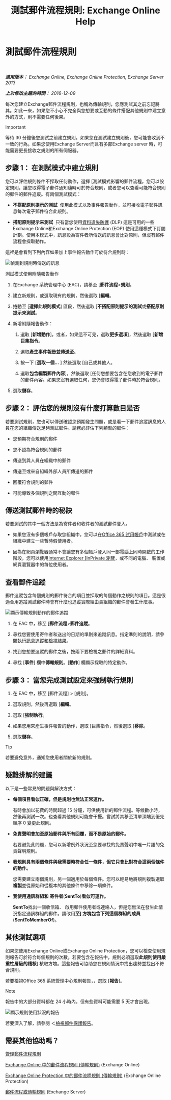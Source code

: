 ﻿---
title: '測試郵件流程規則: Exchange Online Help'
TOCTitle: 測試郵件流程規則
ms:assetid: 3d949e2a-8ba4-4261-8cfb-736fd2446ea1
ms:mtpsurl: https://technet.microsoft.com/zh-tw/library/Dn831862(v=EXCHG.150)
ms:contentKeyID: 63145414
ms.date: 05/23/2018
mtps_version: v=EXCHG.150
ms.translationtype: MT
---

# 測試郵件流程規則

 

_**適用版本：** Exchange Online, Exchange Online Protection, Exchange Server 2013_

_**上次修改主題的時間：** 2016-12-09_

每次您建立Exchange郵件流程規則，也稱為傳輸規則，您應測試其之前忘記將其。如此一來，如果您不小心不完全與您想要或互動的條件搭配其他規則中建立意外的方式，則不需要任何後果。


> [!IMPORTANT]  
> 等待 30 分鐘後您測試之前建立規則。如果您在測試建立規則後，您可能會收到不一致的行為。如果您使用Exchange Server而且有多部Exchange server 時，可能需要更長接收之規則的所有伺服器。




## 步驟 1： 在測試模式中建立規則

您可以評估規則條件不採取任何動作，選擇 \[測試模式影響的郵件流程。您可以設定規則，讓您取得電子郵件通知隨時可於符合規則，或者您可以查看可能符合規則的郵件的郵件追蹤。有兩個測試模式：

  - **不搭配原則提示的測試**  使用此模式以及事件報告動作，並可接收電子郵件訊息每次電子郵件符合此規則。

  - **搭配原則提示來測試**  只有當您使用[資料遺失防護](technical-overview-of-dlp-data-loss-prevention-in-exchange.md) (DLP) 這是可用的一些Exchange Online和Exchange Online Protection (EOP) 使用這種模式下訂閱計劃。使用本模式中，訊息設為寄件者所傳送的訊息會比對原則，但沒有郵件流程會採取動作。

這裡是會看到下列內容如果加上事件報告動作可於符合規則時：

![偵測到規則時傳送的訊息](images/Dn831862.c1a2db60-3fb9-4ddc-86d5-1757e2250f59(EXCHG.150).png "偵測到規則時傳送的訊息")

測試模式使用附隨報告動作

1.  在Exchange 系統管理中心 (EAC)，請移至 \[**郵件流程**\>**規則**。

2.  建立新規則，或選取現有的規則，然後選取 \[**編輯**。

3.  捲動至 \[**選擇此規則模式**\] 區段，然後選取 \[**不搭配原則提示的測試**或**搭配原則提示來測試**。

4.  新增附隨報告動作：
    
    1.  選取 \[**新增動作**\]，或者，如果這不可見，選取**更多選項**\]，然後選取 \[**新增巨集指令**。
    
    2.  選取**產生事件報告並傳送至**。
    
    3.  按一下 \[**選取一個...** \] 然後選取 \[自己或其他人。
    
    4.  選取**包含編製郵件內容**\]，然後選取 \[任何您想要包含在您收到的電子郵件的郵件內容。如果您沒有選取任何，您仍會取得電子郵件時於符合規則。

5.  選取**儲存**。

## 步驟 2： 評估您的規則沒有什麼打算數目是否

若要測試規則，您也可以傳送確認您預期發生問題，或是看一下郵件追蹤訊息的人員在您的組織傳送足夠測試郵件。請務必評估下列類型的郵件：

  - 您預期符合規則的郵件

  - 您不認為符合規則的郵件

  - 傳送到與人員在組織中的郵件

  - 傳送至或來自組織外部人員所傳送的郵件

  - 回覆符合規則的郵件

  - 可能導致多個規則之間互動的郵件

## 傳送測試郵件時的秘訣

若要測試的其中一個方法是為寄件者和收件者的測試郵件登入。

  - 如果您沒有多個帳戶存取您組織中，您可以在[Office 365 試用帳戶](https://go.microsoft.com/fwlink/p/?linkid=402791)中測試或在組織中建立一些暫時假使用者。

  - 因為在網頁瀏覽器通常不會讓您有多個帳戶登入同一部電腦上同時開啟的工作階段，您可以使用[Internet Explorer \[InPrivate 瀏覽](https://go.microsoft.com/fwlink/p/?linkid=402784)，或不同的電腦、 裝置或網頁瀏覽器中的每位使用者。

## 查看郵件追蹤

郵件追蹤包含每個規則的郵件符合的項目並採取的每個動作之規則的項目。這是很適合用追蹤測試郵件時會有什麼也追蹤實際經由貴組織的郵件會發生什麼事。

![顯示傳輸規則動作的郵件追蹤](images/Dn831862.64179f28-5c8c-421b-b630-cc1f7de9a34f(EXCHG.150).png "顯示傳輸規則動作的郵件追蹤")

1.  在 EAC 中，移至 \[**郵件流程**\>**郵件追蹤**。

2.  尋找您要使用寄件者和送出的日期的準則來追蹤訊息。指定準則的說明，請參閱[執行訊息追蹤和檢視結果](https://technet.microsoft.com/zh-tw/library/jj200712\(v=exchg.150\))。

3.  找到您想要追蹤的郵件之後，按兩下要檢視之郵件的詳細資料。

4.  尋找 \[**事件**\] 欄中**傳輸規則**。\[**動作**\] 欄顯示採取的特定動作。

## 步驟 3： 當您完成測試設定來強制執行規則

1.  在 EAC 中，移至 \[郵件流程\] \> \[規則\]。

2.  選取規則，然後再選取 \[**編輯**。

3.  選取 \[**強制執行**。

4.  如果您用來產生事件報告的動作，選取 \[巨集指令，然後選取 \[**移除**。

5.  選取**儲存**。


> [!TIP]  
> 若要避免意外，通知您使用者關於新的規則。




## 疑難排解的建議

以下是一些常見的問題與解決方式：

  - **每個項目看似正確，但是規則也無法正常運作。**
    
    有時會加以花費的時間超過 15 分鐘，可供使用新的郵件流程。等候數小時，然後再測試一次。也查看其他規則可能會干擾。嘗試將其移至清單頂端到優先順序 0 變更此規則。

  - **免責聲明會加至原始郵件與所有回覆，而不是原始的郵件。**
    
    若要避免此問題，您可以新增例外狀況至您要尋找的免責聲明中唯一片語的免責聲明規則。

  - **我規則具有兩個條件與我需要時符合任一條件，但它只會比對符合這兩個條件的動作。**
    
    您需要建立兩個規則，另一個適用於每個條件。您可以輕易地將規則複製選取**複製**並從原始和從複本的其他條件中移除一項條件。

  - **我使用通訊群組和** **寄件者**(**SentTo**)**看似可運作。**
    
    **SentTo**找出一個收信箱、 啟用郵件使用者或連絡人，但是您無法在發生此情況指定通訊群組的郵件。請改用**至\] 方塊包含下列這個群組的成員**(**SentToMemberOf**)。

## 其他測試選項

如果您使用Exchange Online或Exchange Online Protection，您可以檢查使用規則報告可於符合每個規則的次數。若要包含在報告中，規則必須選取**此規則使用嚴重性層級的稽核**\] 核取方塊。這些報告可協助您在規則情況中找出趨勢並找出不符合規則。

若要檢視Office 365 系統管理中心規則報告，，選取 \[**報告**\]。


> [!NOTE]  
> 報告中的大部分資料都在 24 小時內，但有些資料可能需要 5 天才會出現。




![顯示規則使用狀況的報告](images/Dn831862.df5bf202-741d-432a-b71d-b37143f0ec0a(EXCHG.150).png "顯示規則使用狀況的報告")

若要深入了解，請參閱 ＜[檢視郵件保護報告](https://go.microsoft.com/fwlink/p/?linkid=402958)。

## 需要其他協助嗎？

[管理郵件流程規則](manage-mail-flow-rules-exchange-2013-help.md)

[Exchange Online 中的郵件流程規則 (傳輸規則)](https://technet.microsoft.com/zh-tw/library/jj919238\(v=exchg.150\)) (Exchange Online)

[Exchange Online Protection 中的郵件流程規則 (傳輸規則)](https://technet.microsoft.com/zh-tw/library/dn271424\(v=exchg.150\)) (Exchange Online Protection)

[郵件流程或傳輸規則](mail-flow-rules-transport-rules-in-exchange-2013-exchange-2013-help.md) (Exchange Server)


